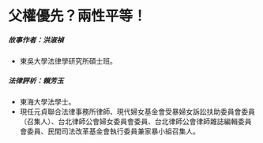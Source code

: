 # 父權優先？兩性平等！

##### 故事作者：洪淑禎

- 東吳大學法律學研究所碩士班。

##### 法律評析：賴芳玉

- 東海大學法學士。
- 現任元貞聯合法律事務所律師、現代婦女基金會受暴婦女訴訟扶助委員會委員（召集人）、台北律師公會婦女委員會委員、台北律師公會律師雜誌編輯委員會委員、民間司法改革基金會執行委員兼家暴小組召集人。

